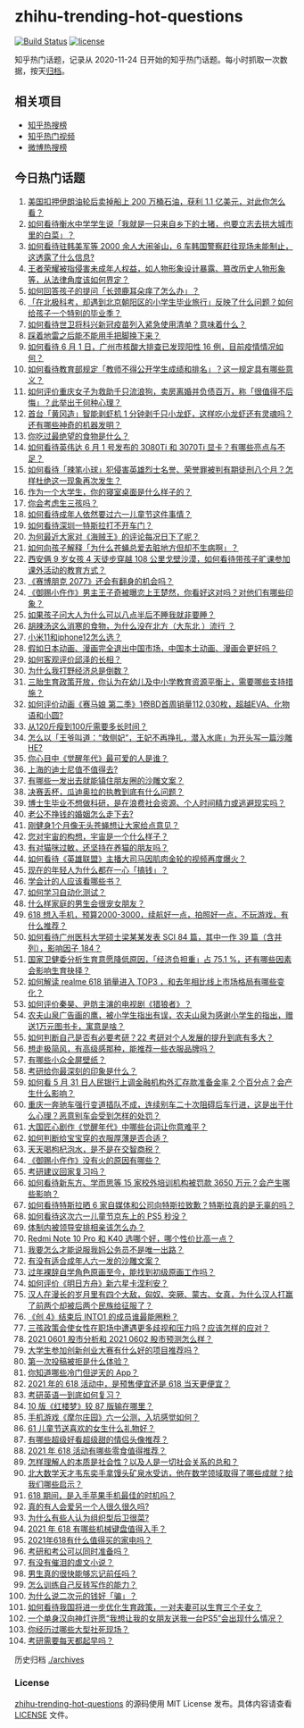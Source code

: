 # zhihu-trending-hot-questions

[![Build Status](https://github.com/justjavac/zhihu-trending-hot-questions/workflows/ci/badge.svg?branch=master)](https://github.com/justjavac/zhihu-trending-hot-questions/actions)
[![license](https://img.shields.io/github/license/justjavac/zhihu-trending-hot-questions)](https://github.com/justjavac/zhihu-trending-hot-questions/blob/master/LICENSE)

知乎热门话题，记录从 2020-11-24 日开始的知乎热门话题。每小时抓取一次数据，按天[归档](./archives)。

## 相关项目

- [知乎热搜榜](https://github.com/justjavac/zhihu-trending-top-search)
- [知乎热门视频](https://github.com/justjavac/zhihu-trending-hot-video)
- [微博热搜榜](https://github.com/justjavac/weibo-trending-hot-search)

## 今日热门话题

<!-- BEGIN -->
<!-- 最后更新时间 Wed Jun 02 2021 13:08:14 GMT+0800 (China Standard Time) -->

1. [美国扣押伊朗油轮后卖掉船上 200 万桶石油，获利 1.1
   亿美元，对此你怎么看？](https://www.zhihu.com/question/462609621)
2. [如何看待衡水中学学生说「我就是一只来自乡下的土猪，也要立志去拱大城市里的白菜」？](https://www.zhihu.com/question/462345321)
3. [如何看待驻韩美军等 2000 余人大闹釜山，6
   车韩国警察赶往现场未能制止，这透露了什么信息?](https://www.zhihu.com/question/462483378)
4. [王者荣耀被指侵害未成年人权益，如人物形象设计暴露、篡改历史人物形象等，从法律角度该如何界定？](https://www.zhihu.com/question/462570583)
5. [如何回答孩子的提问「长颈鹿耳朵痒了怎么办」？](https://www.zhihu.com/question/459060337)
6. [「在北极科考，却遇到北京朝阳区的小学生毕业旅行」反映了什么问题？如何给孩子一个特别的毕业季？](https://www.zhihu.com/question/461429592)
7. [如何看待世卫将科兴新冠疫苗列入紧急使用清单？意味着什么？](https://www.zhihu.com/question/462658698)
8. [踩着地雷之后能不能用手把脚换下来？](https://www.zhihu.com/question/423574764)
9. [如何看待 6 月 1 日，广州市核酸大排查已发现阳性 16
   例，目前疫情情况如何？](https://www.zhihu.com/question/462608073)
10. [如何看待教育部规定「教师不得公开学生成绩和排名」？这一规定具有哪些意义？](https://www.zhihu.com/question/462602539)
11. [如何评价重庆女子为救助千只流浪狗，卖房离婚并负债百万，称「很值得不后悔」？此举出于何种心理？](https://www.zhihu.com/question/462541195)
12. [首台「黄冈造」智能剥虾机 1
    分钟剥千只小龙虾，这样吃小龙虾还有灵魂吗？还有哪些神奇的机器发明？](https://www.zhihu.com/question/461349209)
13. [你吃过最绝望的食物是什么？](https://www.zhihu.com/question/266593795)
14. [如何看待英伟达 6 月 1 号发布的 3080Ti 和 3070Ti
    显卡？有哪些亮点与不足？](https://www.zhihu.com/question/462567339)
15. [如何看待「辣笔小球」犯侵害英雄烈士名誉、荣誉罪被判有期徒刑八个月？怎样杜绝这一现象再次发生？](https://www.zhihu.com/question/462424984)
16. [作为一个大学生，你的寝室桌面是什么样子的？](https://www.zhihu.com/question/319191971)
17. [你会考虑生三孩吗？](https://www.zhihu.com/question/462397389)
18. [如何看待成年人依然要过六一儿童节这件事情？](https://www.zhihu.com/question/462357788)
19. [如何看待深圳一特斯拉打不开车门？](https://www.zhihu.com/question/462370714)
20. [为何最近大家对《海贼王》的评论每况日下了呢？](https://www.zhihu.com/question/462399807)
21. [如何向孩子解释「为什么苍蝇总爱去脏地方但却不生病啊」？](https://www.zhihu.com/question/322221205)
22. [西安俩 9 岁女孩 4 天徒步穿越 108
    公里戈壁沙漠，如何看待带孩子旷课参加课外活动的教育方式？](https://www.zhihu.com/question/462542969)
23. [《赛博朋克 2077》还会有翻身的机会吗？](https://www.zhihu.com/question/451861978)
24. [《御赐小仵作》男主王子奇被曝恋上王楚然，你看好这对吗？对他们有哪些印象？](https://www.zhihu.com/question/462561282)
25. [如果孩子问大人为什么可以八点半后不睡我就非要睡？](https://www.zhihu.com/question/387591335)
26. [胡辣汤这么消寒的食物，为什么没在北方（大东北 ）流行 ？](https://www.zhihu.com/question/424263115)
27. [小米11和iphone12怎么选？](https://www.zhihu.com/question/434673403)
28. [假如日本动画、漫画完全退出中国市场，中国本土动画、漫画会更好吗？](https://www.zhihu.com/question/461084402)
29. [如何客观评价邱泽的长相？](https://www.zhihu.com/question/267131940)
30. [为什么我打野经济总是倒数？](https://www.zhihu.com/question/461590387)
31. [三胎生育政策开放，你认为在幼儿及中小学教育资源平衡上，需要哪些支持措施？](https://www.zhihu.com/question/462407423)
32. [如何评价动画《赛马娘
    第二季》1卷BD首周销量112,030枚，超越EVA、化物语和小圆?](https://www.zhihu.com/question/462603480)
33. [从120斤瘦到100斤需要多长时间？](https://www.zhihu.com/question/302084700)
34. [怎么以「王爷叫道：“救侧妃”，王妃不再挣扎，潜入水底」为开头写一篇沙雕HE?](https://www.zhihu.com/question/461408214)
35. [你心目中《觉醒年代》最可爱的人是谁？](https://www.zhihu.com/question/461358216)
36. [上海的迪士尼值不值得去?](https://www.zhihu.com/question/394237201)
37. [有哪些一发出去就能镇住朋友圈的沙雕文案？](https://www.zhihu.com/question/441111291)
38. [决赛丢杯，瓜迪奥拉的执教到底有什么问题？](https://www.zhihu.com/question/462164773)
39. [博士生毕业不想做科研，是在浪费社会资源、个人时间精力或逃避现实吗？](https://www.zhihu.com/question/462265744)
40. [老公不挣钱的婚姻怎么走下去?](https://www.zhihu.com/question/374704037)
41. [刚健身1个月像无头苍蝇想让大家给点意见？](https://www.zhihu.com/question/457794422)
42. [您对宇宙的构想，宇宙是一个什么样子？](https://www.zhihu.com/question/456708648)
43. [有对猫咪过敏，还坚持在养猫的朋友吗？](https://www.zhihu.com/question/333933090)
44. [如何看待《英雄联盟》主播大司马因肌肉金轮的视频再度爆火？](https://www.zhihu.com/question/461809084)
45. [现在的年轻人为什么都在一心「搞钱」？](https://www.zhihu.com/question/450839670)
46. [学会计的人应该看哪些书？](https://www.zhihu.com/question/41907188)
47. [如何学习自动化测试？](https://www.zhihu.com/question/22211535)
48. [什么样家庭的男生会很宠女朋友？](https://www.zhihu.com/question/313152078)
49. [618
    想入手机，预算2000-3000，续航好一点，拍照好一点，不玩游戏，有什么推荐？](https://www.zhihu.com/question/457778088)
50. [如何看待广州医科大学硕士梁某某发表 SCI 84 篇，其中一作 39 篇（含并列），影响因子
    184？](https://www.zhihu.com/question/462366877)
51. [国家卫健委分析生育意愿降低原因，「经济负担重」占 75.1
    %，还有哪些因素会影响生育抉择？](https://www.zhihu.com/question/462526540)
52. [如何解读 realme 618 销量进入 TOP3
    ，和去年相比线上市场格局有哪些变化？](https://www.zhihu.com/question/462616403)
53. [如何评价秦昊、尹昉主演的电视剧《猎狼者》？](https://www.zhihu.com/question/455156529)
54. [农夫山泉广告画的鹰，被小学生指出有误，农夫山泉为感谢小学生的指出，赠送1万元图书卡，寓意是啥？](https://www.zhihu.com/question/462023008)
55. [如何判断自己是否有必要考研？22
    考研对个人发展的提升到底有多大？](https://www.zhihu.com/question/462367069)
56. [想走极简风，有高级感那种，能推荐一些衣服品牌吗？](https://www.zhihu.com/question/445505751)
57. [有哪些小众全屏壁纸？](https://www.zhihu.com/question/440343163)
58. [考研给你最深刻的印象是什么？](https://www.zhihu.com/question/460327120)
59. [如何看 5 月 31 日人民银行上调金融机构外汇存款准备金率 2
    个百分点？会产生什么影响？](https://www.zhihu.com/question/462414275)
60. [重庆一奔驰车强行变道插队不成，连续别车二十次阻碍后车行进，这是出于什么心理？恶意别车会受到怎样的处罚？](https://www.zhihu.com/question/462354167)
61. [大国匠心剧作《觉醒年代》中哪些台词让你意难平？](https://www.zhihu.com/question/461299889)
62. [如何判断给宝宝穿的衣服厚薄是否合适？](https://www.zhihu.com/question/377804250)
63. [天天喝枸杞泡水，是不是在交智商税？](https://www.zhihu.com/question/454743302)
64. [《御赐小仵作》没有火的原因有哪些？](https://www.zhihu.com/question/457943894)
65. [考研建议回家复习吗？](https://www.zhihu.com/question/436085854)
66. [如何看待新东方、学而思等 15 家校外培训机构被罚款 3650
    万元？会产生哪些影响？](https://www.zhihu.com/question/462535567)
67. [如何看待特斯拉晒 6
    家自媒体和公司向特斯拉致歉？特斯拉真的是无辜的吗？](https://www.zhihu.com/question/462076486)
68. [如何看待这次六一儿童节京东上的 PS5 秒没？](https://www.zhihu.com/question/462492031)
69. [体制内被领导安排相亲该怎么办？](https://www.zhihu.com/question/460637014)
70. [Redmi Note 10 Pro 和 K40
    选哪个好，哪个性价比高一点？](https://www.zhihu.com/question/461519430)
71. [我要怎么才能说服我妈公务员不是唯一出路？](https://www.zhihu.com/question/455473165)
72. [有没有适合成年人六一发的沙雕文案？](https://www.zhihu.com/question/462199746)
73. [过年裸辞自学角色原画至今，能找到初级原画工作吗？](https://www.zhihu.com/question/461261390)
74. [如何评价《明日方舟》新六星卡涅利安？](https://www.zhihu.com/question/461539120)
75. [汉人在漫长的岁月里有四个大敌，匈奴、突厥、蒙古、女真，为什么汉人打赢了前两个却被后两个民族给征服了？](https://www.zhihu.com/question/353844694)
76. [《创 4》结束后 INTO1 的成员谁最能圈粉？](https://www.zhihu.com/question/462281849)
77. [三孩政策会使女性在职场中遭遇更多歧视和压力吗？应该怎样的应对？](https://www.zhihu.com/question/462489226)
78. [2021 0601 股市分析和 2021 0602
    股市预测怎么样？](https://www.zhihu.com/question/462476338)
79. [大学生参加创新创业大赛有什么好的项目推荐吗？](https://www.zhihu.com/question/346966240)
80. [第一次投稿被拒是什么体验？](https://www.zhihu.com/question/32112394)
81. [你知道哪些冷门但逆天的 App？](https://www.zhihu.com/question/37524914)
82. [2021 年的 618 活动中，是预售便宜还是 618
    当天更便宜？](https://www.zhihu.com/question/461194384)
83. [考研英语一到底如何复习？](https://www.zhihu.com/question/312253149)
84. [10 版《红楼梦》较 87 版输在哪里？](https://www.zhihu.com/question/456112781)
85. [手机游戏《摩尔庄园》六一公测，入坑感觉如何？](https://www.zhihu.com/question/458172840)
86. [61 儿童节送喜欢的女生什么礼物好？](https://www.zhihu.com/question/278700922)
87. [有哪些超级好看超级甜的情侣头像推荐？](https://www.zhihu.com/question/456268412)
88. [2021 年 618 活动有哪些零食值得推荐？](https://www.zhihu.com/question/460637438)
89. [怎样理解人的本质是社会性？以及人是一切社会关系的总和？](https://www.zhihu.com/question/298007344)
90. [北大数学天才韦东奕手拿馒头矿泉水受访，他在数学领域取得了哪些成就？给我们哪些启示？](https://www.zhihu.com/question/462169322)
91. [618 期间，是入手苹果手机最佳的时机吗？](https://www.zhihu.com/question/462455215)
92. [真的有人会爱另一个人很久很久吗?](https://www.zhihu.com/question/458960074)
93. [为什么有些人认为组织型后卫很菜?](https://www.zhihu.com/question/462193082)
94. [2021 年 618 有哪些机械键盘值得入手？](https://www.zhihu.com/question/458238042)
95. [2021年618有什么值得买的家电吗？](https://www.zhihu.com/question/455683881)
96. [考研和考公可以同时准备吗？](https://www.zhihu.com/question/461189261)
97. [有没有催泪的虐文小说？](https://www.zhihu.com/question/437052793)
98. [男生真的很快能够忘记前任吗？](https://www.zhihu.com/question/459584381)
99. [怎么训练自己反转写作的能力？](https://www.zhihu.com/question/61914490)
100. [为什么说二次元的钱好「骗」？](https://www.zhihu.com/question/461633604)
101. [如何看待我国将进一步优化生育政策，一对夫妻可以生育三个子女？](https://www.zhihu.com/question/462390587)
102. [一个单身汉向神灯许愿“我想让我的女朋友送我一台PS5”会出现什么情况？](https://www.zhihu.com/question/441177338)
103. [你经历过哪些大型社死现场？](https://www.zhihu.com/question/439032546)
104. [考研需要每天都起早吗？](https://www.zhihu.com/question/450289602)

<!-- END -->

历史归档 [./archives](./archives)

### License

[zhihu-trending-hot-questions](https://github.com/justjavac/zhihu-trending-hot-questions)
的源码使用 MIT License 发布。具体内容请查看 [LICENSE](./LICENSE) 文件。
